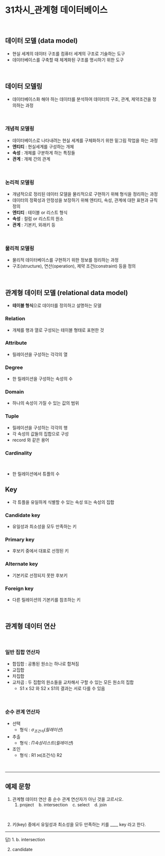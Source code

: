 <!-- @format -->

# **31차시\_관계형 데이터베이스**

</br>

## 데이터 모델 (data model)

- 현실 세계의 데이터 구조를 컴퓨터 세계의 구조로 기술하는 도구
- 데이터베이스를 구축할 때 체계화된 구조를 명시하기 위한 도구

</br>

## 데이터 모델링

- 데이터베이스화 해야 하는 데이터를 분석하여 데이터의 구조, 관계, 제약조건을 정의하는 과정

</br>

### 개념적 모델링

- 데이터베이스로 나타내려는 현실 세계를 구체화하기 위한 밑그림 작업을 하는 과정
- **엔티티** : 현실세계를 구성하는 개체
- **속성** : 개체를 구분하게 하는 특징들
- **관계** : 개체 간의 관계

</br>

### 논리적 모델링

- 개념적으로 정리된 데이터 모델을 물리적으로 구현하기 위해 형식을 정리하는 과정
- 데이터의 정확성과 안정성을 보장하기 위해 엔티티, 속성, 관계에 대한 표현과 규칙 정의
- **엔티티** : 테이블 or 리스트 형식
- **속성** : 컬럼 or 리스트의 원소
- **관계** : 기본키, 외래키 등

</br>

### 물리적 모델링

- 물리적 데이터베이스를 구현하기 위한 정보를 정리하는 과정
- 구조(structure), 연산(operation), 제약 조건(constraint) 등을 정의

</br>

## 관계형 데이터 모델 (relational data model)

- **테이블 형식**으로 데이터를 정의하고 설명하는 모델

### Relation

- 개체를 행과 열로 구성되는 테이블 형태로 표현한 것

### Attribute

- 릴레이션을 구성하는 각각의 열

### Degree

- 한 릴레이션을 구성하는 속성의 수

### Domain

- 하나의 속성이 가질 수 있는 값의 범위

### Tuple

- 릴레이션을 구성하는 각각의 행
- 각 속성의 값들의 집합으로 구성
- record 와 같은 용어

### Cardinality

</br>

- 한 릴레이션에서 튜플의 수

## Key

- 각 튜플을 유일하게 식별할 수 있는 속성 또는 속성의 집합

### Candidate key

- 유일성과 최소성을 모두 만족하는 키

### Primary key

- 후보키 중에서 대표로 선정된 키

### Alternate key

- 기본키로 선정되지 못한 후보키

### Foreign key

- 다른 릴레이션의 기본키를 참조하는 키

</br>

## 관계형 데이터 연산

</br>

### 일반 집합 연산자

- 합집합 : 공통된 원소는 하나로 합쳐짐
- 교집합
- 차집합
- 교차곱 : 두 집합의 원소들을 교차해서 구할 수 있는 모든 원소의 집합
  - S1 x S2 와 S2 x S1의 결과는 서로 다를 수 있음

</br>

### 순수 관계 연산자

- 선택
  - 형식 : $\sigma_{조건식}(릴레이션)$
- 추출
  - 형식 : $\Pi{속성리스트}(릴레이션)$
- 조인
  - 형식 : R1 ⨝(조건식) R2

</br>

---

## 예제 문항

1. 관계형 데이터 연산 중 순수 관계 연산자가 아닌 것을 고르시오.
   1. project &nbsp;&nbsp; b. intersection &nbsp;&nbsp; c. select &nbsp;&nbsp; d. join

</br>

2. 키(key) 중에서 유일성과 최소성을 모두 만족하는 키를 \_\_\_\_ key 라고 한다.

---

답) 1. b. intersection

2. candidate
